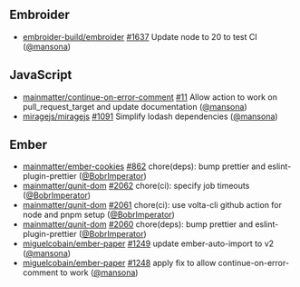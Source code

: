## Embroider

- [embroider-build/embroider] [#1637](https://github.com/embroider-build/embroider/pull/1637) Update node to 20 to test CI ([@mansona])

## JavaScript

- [mainmatter/continue-on-error-comment] [#11](https://github.com/mainmatter/continue-on-error-comment/pull/11) Allow action to work on pull_request_target and update documentation ([@mansona])
- [miragejs/miragejs] [#1091](https://github.com/miragejs/miragejs/pull/1091) Simplify lodash dependencies ([@mansona])

## Ember

- [mainmatter/ember-cookies] [#862](https://github.com/mainmatter/ember-cookies/pull/862) chore(deps): bump prettier and eslint-plugin-prettier ([@BobrImperator])
- [mainmatter/qunit-dom] [#2062](https://github.com/mainmatter/qunit-dom/pull/2062) chore(ci): specify job timeouts ([@BobrImperator])
- [mainmatter/qunit-dom] [#2061](https://github.com/mainmatter/qunit-dom/pull/2061) chore(ci): use volta-cli github action for node and pnpm setup ([@BobrImperator])
- [mainmatter/qunit-dom] [#2060](https://github.com/mainmatter/qunit-dom/pull/2060) chore(deps): bump prettier and eslint-plugin-prettier ([@BobrImperator])
- [miguelcobain/ember-paper] [#1249](https://github.com/miguelcobain/ember-paper/pull/1249) update ember-auto-import to v2 ([@mansona])
- [miguelcobain/ember-paper] [#1248](https://github.com/miguelcobain/ember-paper/pull/1248) apply fix to allow continue-on-error-comment to work ([@mansona])

[@bobrimperator]: https://github.com/BobrImperator
[@mansona]: https://github.com/mansona
[embroider-build/embroider]: https://github.com/embroider-build/embroider
[mainmatter/continue-on-error-comment]: https://github.com/mainmatter/continue-on-error-comment
[mainmatter/ember-cookies]: https://github.com/mainmatter/ember-cookies
[mainmatter/qunit-dom]: https://github.com/mainmatter/qunit-dom
[miguelcobain/ember-paper]: https://github.com/miguelcobain/ember-paper
[miragejs/miragejs]: https://github.com/miragejs/miragejs
